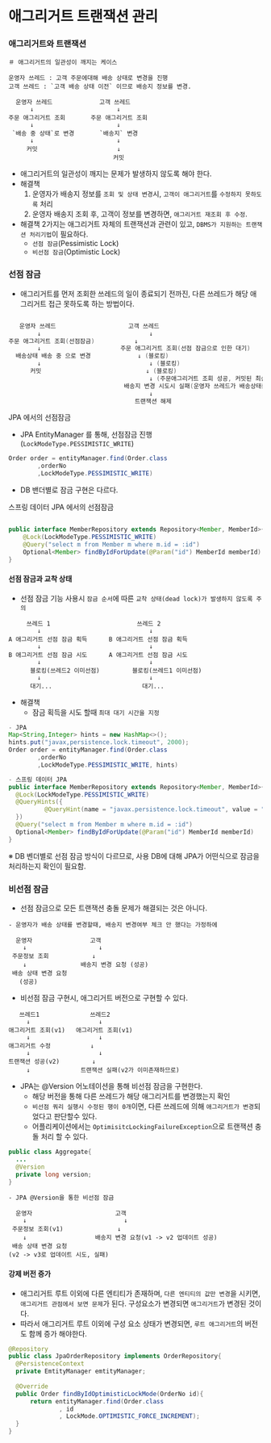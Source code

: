 # 애그리거트 트랜잭션 관리

### 애그리거트와 트랜잭션
````
＃ 애그리거트의 일관성이 깨지는 케이스

운영자 쓰레드 : 고객 주문에대해 배송 상태로 변경을 진행
고객 쓰레드 : `고객 배송 상태 이전` 이므로 배송지 정보를 변경.

  운영자 쓰레드             고객 쓰레드
      ↓                       ↓
주문 애그리거트 조회       주문 애그리거트 조회
      ↓                       ↓
 `배송 중 상태`로 변경       `배송지` 변경
      ↓                       ↓
     커밋                      ↓
                             커밋                                   
````
- 애그리거트의 일관성이 깨지는 문제가 발생하지 않도록 해야 한다.
- 해결책
  1. 운영자가 배송지 정보를 `조회 및 상태 변경`시, `고객이 애그리거트`를 `수정하지 못하도록` 처리
  2. 운영자 배송지 조회 후, 고객이 정보를 변경하면, `애그리거트 재조회 후 수정`.
- 해결책 2가지는 애그리거트 자체의 트랜잭션과 관련이 있고, `DBMS가 지원하는 트랜잭션 처리기법`이 필요하다.
  - `선점 잠금`(Pessimistic Lock)
  - `비선점 잠금`(Optimistic Lock)

### 선점 잠금
- 애그리거트를 먼저 조회한 쓰레드의 일이 종료되기 전까진, 다른 쓰레드가 해당 애그리거트 접근 못하도록 하는 방법이다.
```java

   운영자 쓰레드                    고객 쓰레드
        ↓                              ↓
주문 애그리거트 조회(선점잠금)           ↓
        ↓                      주문 애그리거트 조회(선점 잠금으로 인한 대기)
  배송상태 배송 중 으로 변경             ↓ (블로킹) 
        ↓                              ↓ (블로킹)
      커밋                             ↓ (블로킹)
                                       ↓ (주문애그리거트 조회 성공, 커밋된 최신데이터 조회함) 
                                배송지 변경 시도시 실패(운영자 쓰레드가 배송상태를 배송 중 으로 변경을 진행했으므로)
                                       ↓ 
                                   트랜잭션 해제
````
JPA 에서의 선점잠금
- JPA EntityManager 를 통해, 선점잠금 진행 (`LockModeType.PESSIMISTIC_WRITE`)
````JAVA
Order order = entityManager.find(Order.class
        ,orderNo
        ,LockModeType.PESSIMISTIC_WRITE)
````
- DB 밴더별로 잠금 구현은 다르다.

스프링 데이터 JPA 에서의 선점잠금
````JAVA

public interface MemberRepository extends Repository<Member, MemberId>{
    @Lock(LockModeType.PESSIMISTIC_WRITE)
    @Query("select m from Member m where m.id = :id")
    Optional<Member> findByIdForUpdate(@Param("id") MemberId memberId)
}
````


#### 선점 잠금과 교착 상태
- 선점 잠금 기능 사용시 `잠금 순서`에 따른 `교착 상태(dead lock)가 발생하지 않도록 주의`
````
     쓰레드 1                        쓰레드 2
        ↓                              ↓
A 애그리거트 선점 잠금 획득      B 애그리거트 선점 잠금 획득
        ↓                              ↓
B 애그리거트 선점 잠금 시도      A 애그리거트 선점 잠금 시도
        ↓                              ↓
      블로킹(쓰레드2 이미선점)         블로킹(쓰레드1 이미선점)  
        ↓                              ↓
      대기...                         대기...  
````
- 해결책
  - 잠금 획득을 시도 할때 `최대 대기 시간을 지정`
````JAVA
- JPA
Map<String,Integer> hints = new HashMap<>();
hints.put("javax,persistence.lock.timeout", 2000);
Order order = entityManager.find(Order.class
        ,orderNo
        ,LockModeType.PESSIMISTIC_WRITE, hints)
````
````JAVA
- 스프링 데이터 JPA
public interface MemberRepository extends Repository<Member, MemberId>{
  @Lock(LockModeType.PESSIMISTIC_WRITE)
  @QueryHints({
          @QueryHint(name = "javax.persistence.lock.timeout", value = "2000")
  })
  @Query("select m from Member m where m.id = :id")
  Optional<Member> findByIdForUpdate(@Param("id") MemberId memberId)
}
````
※ DB 벤더별로 선점 잠금 방식이 다르므로, 사용 DB에 대해 JPA가 어떤식으로 잠금을 처리하는지 확인이 필요함.

### 비선점 잠금
- 선점 잠금으로 모든 트랜잭션 충돌 문제가 해결되는 것은 아니다.
````
- 운영자가 배송 상태를 변경할때, 배송지 변경여부 체크 안 했다는 가정하에

  운영자                고객
    ↓                    ↓
 주문정보 조회            ↓
    ↓               배송지 변경 요청 (성공)
 배송 상태 변경 요청   
   (성공) 

````
- 비선점 잠금 구현시, 애그리거트 버전으로 구현할 수 있다.
````
   쓰레드1              쓰레드2
     ↓                   ↓
애그리거트 조회(v1)   애그리거트 조회(v1)
     ↓                   ↓
애그리거트 수정           ↓
     ↓                   ↓
트랜잭션 성공(v2)         ↓     
     ↓              트랜잭션 실패(v2가 이미존재하므로)
````
- JPA는 @Version 어노테이션을 통해 비선점 잠금을 구현한다.
  - 해당 버전을 통해 다른 쓰레드가 해당 애그리거트를 변경했는지 확인
  - `비선점 쿼리 실행시 수정된 행이 0개`이면, 다른 쓰레드에 의해 `애그리거트가 변경`되었다고 판단할수 있다. 
  - 어플리케이션에서는 `OptimisitcLockingFailureException`으로 트랜잭션 충돌 처리 할 수 있다.

````JAVA
public class Aggregate{
  ...
  @Version
  private long version;
}
````
````
- JPA @Version을 통한 비선점 잠금

  운영자                       고객
    ↓                           ↓
 주문정보 조회(v1)               ↓
    ↓                   배송지 변경 요청(v1 -> v2 업데이트 성공)
 배송 상태 변경 요청   
(v2 -> v3로 업데이트 시도, 실패) 
````
#### 강제 버전 증가
- 애그리거트 루트 이외에 다른 엔티티가 존재하며, `다른 엔티티의 값만 변경`을 시키면, `애그리거트 관점에서 보면 문제`가 된다. 구성요소가 변경되면 `애그리거트`가 변경된 것이다.
- 따라서 애그리거트 루트 이외에 구성 요소 상태가 변경되면, `루트 애그리거트`의 버전도 함께 증가 해야한다.
````java
@Repository
public class JpaOrderRepository implements OrderRepository{ 
  @PersistenceContext
  private EmtityManager emtityManager;
  
  @Override
  public Order findByIdOptimisticLockMode(OrderNo id){
      return entityManager.find(Order.class
              , id
              , LockMode.OPTIMISTIC_FORCE_INCREMENT);
  }
}
````